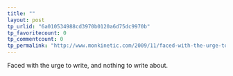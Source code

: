```yaml
---
title: ""
layout: post
tp_urlid: "6a010534988cd3970b0120a6d75dc9970b"
tp_favoritecount: 0
tp_commentcount: 0
tp_permalink: "http://www.monkinetic.com/2009/11/faced-with-the-urge-to-write-and-nothing-to-write-about.html"
---
```

Faced with the urge to write, and nothing to write about.
